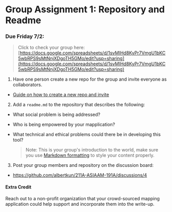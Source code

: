 # Group Assignment 1: Repository and Readme
### Due Friday 7/2:
> Click to check your group here: 
> [https://docs.google.com/spreadsheets/d/1svMIHd8KyPr7VmgU1bKC5wbRPS9sMtNnjXDgoTH5GMo/edit?usp=sharing](https://docs.google.com/spreadsheets/d/1svMIHd8KyPr7VmgU1bKC5wbRPS9sMtNnjXDgoTH5GMo/edit?usp=sharing)

1. Have one person create a new repo for the group and invite everyone as collaborators. 
   
- [Guide on how to create a new repo and invite](../../Guides/git_creating.md) 
2. Add a `readme.md` to the repository that describes the following:
- What social problem is being addressed?
- Who is being empowered by your mapplication?
- What technical and ethical problems could there be in developing this tool?
   
   > Note: This is your group's introduction to the world, make sure you use [Markdown formatting](https://Guides.github.com/features/mastering-markdown/) to style your content properly.  

3. Post your group members and repository on the discussion board:
 - https://github.com/albertkun/211A-ASIAAM-191A/discussions/4
#### **Extra Credit**
Reach out to a non-profit organization that your crowd-sourced mapping application could help support and incorporate them into the write-up.
